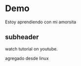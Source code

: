 # Demo

Estoy aprendiendo con mi amorsita

## subheader

watch tutorial on youtube.

agregado desde linux